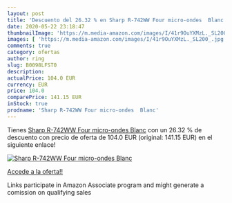 ```yaml
---
layout: post
title: 'Descuento del 26.32 % en Sharp R-742WW Four micro-ondes  Blanc'
date: 2020-05-22 23:18:47
thumbnailImage: 'https://m.media-amazon.com/images/I/41r9OuYXMzL._SL200_.jpg'
images: [ 'https://m.media-amazon.com/images/I/41r9OuYXMzL._SL200_.jpg' ]
comments: true
category: ofertas
author: ring
slug: B0098LFST0
description:
actualPrice: 104.0 EUR
currency: EUR
price: 104.0
comparePrice: 141.15 EUR
inStock: true
prodname: 'Sharp R-742WW Four micro-ondes  Blanc'
---
```


Tienes [Sharp R-742WW Four micro-ondes  Blanc](https://www.amazon.fr/dp/B0098LFST0/?tag=tolees0d-21) con un 26.32 % de descuento con precio de oferta de 104.0 EUR (original: 141.15 EUR) en el siguiente enlace!

[![Sharp R-742WW Four micro-ondes  Blanc](https://m.media-amazon.com/images/I/41r9OuYXMzL._SL200_.jpg)](https://www.amazon.fr/dp/B0098LFST0/?tag=tolees0d-21)

[Accede a la oferta!!](https://www.amazon.fr/dp/B0098LFST0/?tag=tolees0d-21)

Links participate in Amazon Associate program and might generate a comission on qualifying sales


